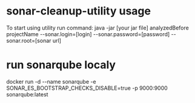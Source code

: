 # sonar-cleanup-utility usage
To start using utility run command:
java -jar [your jar file] analyzedBefore projectName --sonar.login=[login] --sonar.password=[password] --sonar.root=[sonar url]
# run sonarqube localy
docker run -d --name sonarqube -e SONAR_ES_BOOTSTRAP_CHECKS_DISABLE=true -p 9000:9000 sonarqube:latest

